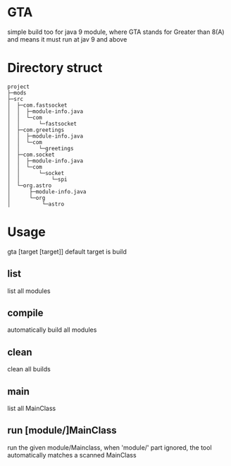 # GTA
simple build too for java 9 module, where GTA stands for Greater than 8(A) and means it must run at jav 9 and above

# Directory struct
```
project
├─mods
├─src
│  ├─com.fastsocket
│  │  ├─module-info.java
│  │  └─com
│  │      └─fastsocket
│  ├─com.greetings
│  │  ├─module-info.java
│  │  └─com
│  │      └─greetings
│  ├─com.socket
│  │  ├─module-info.java
│  │  └─com
│  │      └─socket
│  │          └─spi
│  └─org.astro
│      ├─module-info.java
│      └─org
│          └─astro
```


# Usage
gta [target [target]]
default target is build
## list
  list all modules
## compile 
  automatically build all modules
## clean
  clean all builds
## main
  list all MainClass
## run [module/]MainClass
  run the given module/Mainclass, when 'module/' part ignored, the tool automatically matches a scanned MainClass
